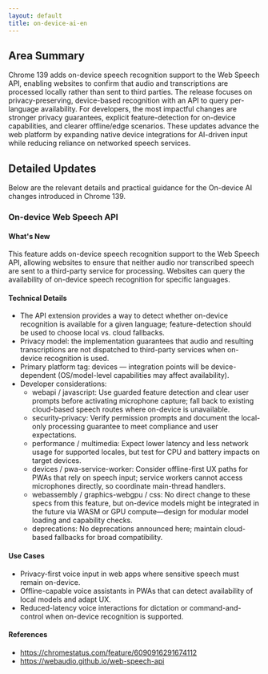 ```yaml
---
layout: default
title: on-device-ai-en
---
```


## Area Summary

Chrome 139 adds on-device speech recognition support to the Web Speech API, enabling websites to confirm that audio and transcriptions are processed locally rather than sent to third parties. The release focuses on privacy-preserving, device-based recognition with an API to query per-language availability. For developers, the most impactful changes are stronger privacy guarantees, explicit feature-detection for on-device capabilities, and clearer offline/edge scenarios. These updates advance the web platform by expanding native device integrations for AI-driven input while reducing reliance on networked speech services.

## Detailed Updates

Below are the relevant details and practical guidance for the On-device AI changes introduced in Chrome 139.

### On-device Web Speech API

#### What's New
This feature adds on-device speech recognition support to the Web Speech API, allowing websites to ensure that neither audio nor transcribed speech are sent to a third-party service for processing. Websites can query the availability of on-device speech recognition for specific languages.

#### Technical Details
- The API extension provides a way to detect whether on-device recognition is available for a given language; feature-detection should be used to choose local vs. cloud fallbacks.
- Privacy model: the implementation guarantees that audio and resulting transcriptions are not dispatched to third-party services when on-device recognition is used.
- Primary platform tag: devices — integration points will be device-dependent (OS/model-level capabilities may affect availability).
- Developer considerations:
  - webapi / javascript: Use guarded feature detection and clear user prompts before activating microphone capture; fall back to existing cloud-based speech routes where on-device is unavailable.
  - security-privacy: Verify permission prompts and document the local-only processing guarantee to meet compliance and user expectations.
  - performance / multimedia: Expect lower latency and less network usage for supported locales, but test for CPU and battery impacts on target devices.
  - devices / pwa-service-worker: Consider offline-first UX paths for PWAs that rely on speech input; service workers cannot access microphones directly, so coordinate main-thread handlers.
  - webassembly / graphics-webgpu / css: No direct change to these specs from this feature, but on-device models might be integrated in the future via WASM or GPU compute—design for modular model loading and capability checks.
  - deprecations: No deprecations announced here; maintain cloud-based fallbacks for broad compatibility.

#### Use Cases
- Privacy-first voice input in web apps where sensitive speech must remain on-device.
- Offline-capable voice assistants in PWAs that can detect availability of local models and adapt UX.
- Reduced-latency voice interactions for dictation or command-and-control when on-device recognition is supported.

#### References
- https://chromestatus.com/feature/6090916291674112
- https://webaudio.github.io/web-speech-api
